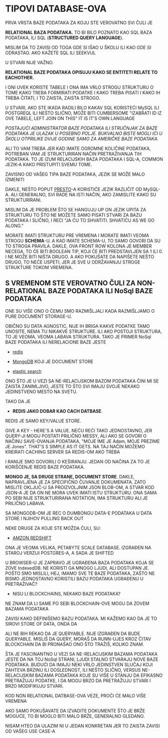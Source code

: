 # TIPOVI DATABASE-OVA

PRVA VRSTA BAZE PODATAKA ZA KOJU STE VEROVATNO SVI ČULI JE 

**RELATIONAL BAZA PODATAKA.** TO BI BILO POZNATO KAO SQL BAZA PODATAKA, ILI SQL (**STRUCTURED QUERY LANGUAGE**). 

MISLIM DA TO ZAVISI OD TOGA GDE SI IŠAO U ŠKOLU ILI KAO GDE SI ODRASTAO. AKO KAŽETE SQL ILI SEEKVUL

U STVARI NIJE VAŽNO. 

**RELATIONAL BAZE PODATAKA OPISUJU KAKO SE ENTITETI RELATE TO EACHOTHER.**

I ONI UVEK KORISTE TABELE I ONA IMA VRLO STROGU STRUKTURU O TOME KAKO TREBA FORMIRATI PODATKE I KAKO TREBA PISATI I KAKO IH TREBA ČITATI, I TO ZAISTA, ZAISTA STROGO.

U STVARI, AKO STE IKADA RADILI BILO KAKAV SQL KORISTEĆI MySQL ILI POSTGREQL ILI NEŠTO SLIČNO, MOŽE BITI CUMBERSOME "IZABRATI ID IZ OVE TABELE, LEFT JOIN ON THIS"  IT IS IT'S OWN LANGUAGE

*POSTAJUĆI ADMINISTRATOR BAZE PODATAKA ILI STRUČNJAK ZA BAZE PODATAKA JE ULAZAK U POSEBNO POLJE. BUKVALNO BISTE MOGLI IĆI U ŠKOLU OTPRILIKE DVIJE GODINE SAMO ZA AMERIČKE BAZE PODATAKA.*

ALI TO VAM TREBA JER KAD IMATE OGROMNE KOLIČINE PODATAKA, POTREBAN VAM JE STRUKTURIRAN NAČIN PRETRAŽIVANJA TIH PODATAKA. TO JE IZUM RELACIJSKIH BAZA PODATAKA I SQL-A, COMMON JEZIK-A KAKO PRISTUPITI SVEMU TOME.

ZAVISNO OD VAŠEG TIPA BAZE PODATAKA, JEZIK SE MOŽE MALO IZMENITI

DAKLE, NEŠTO POPUT [PRESTO](https://prestodb.io/)-A KORISTIĆE JEZIK RAZLIČIT OD MySQL-A. ALI GENERALNO, SVI RADE NA ISTI NAČIN, AKO ZAMISLITE KAKO SU STRUKTURIRANI. 

MISLIM DA JE PROBLEM ŠTO SE HANGUJU UP ON JEZIK UPITA ZA STRUKTURU TO ŠTO NE MOŽETE SAMO PISATI STVARI ZA BAZU PODATAKA I SLIČNO, I RECI "JA ĆU TO SHVATITI. SHVATIĆU AS WE GO ALONG." 

MORATE IMATI STRUKTURU PRE VREMENA I MORATE IMATI VEOMA STROGU **SCHEMA**-U. A KAD IMATE SCHEMA-U, TO SAMO GOVORI DA SU TO STROGA PRAVILA. DAKLE, OVA FRONT ROW KOLONA JE MEMBER NECEGA, TO ĆE BITI BOOLEAN TIP, KOJI ĆE BITI PREDSTAVLJEN SA 1 ILI 0. I NE MOŽE BITI NIŠTA DRUGO. A AKO POKUŠATE DA NAPIŠETE NEŠTO DRUGO, TO NEĆE USPETI, JER JE SVE U ODRŽAVANJU STROGE STRUKTURE TOKOM VREMENA.

## S VREMENOM STE VEROVATNO ČULI ZA NON-RELATIONAL BAZE PODATAKA ILI NoSql BAZE PODATAKA

ONE SU VIŠE ONO O ČEMU SMO RAZMIŠLJALI KADA RAZMIŠLJAMO O PURE DOCUMENT STORAGE-U.

OBIČNO SU DATA AGNOSTIC, NIJE IH BRIGA KAKVE PODATKE TAMO UNOSITE, NEMA TU NIKAKVE STRUKTURE. ILI AKO POSTOJI STRUKTURA, TO JE VEOMA, VEOMA LABAVA STRUKTURA. TAKO JE PRIMER NoSql BAZE PODATAKA ILI NERELACIONE BAZE JESTE

- [redis](https://redis.io/)

- [MongoDB](https://www.mongodb.com/) KOJI JE DOCUMENT STORE

- [elastic search](https://www.elastic.co/products/elasticsearch)

ONO ŠTO JE U VEZI SA NE-RELACIJSKOM BAZOM PODATAKA ČINI MI SE ZAISTA ZANIMLJIVO, JESTE TO ŠTO SVI IMAJU SVOJE NEKAKO JEDINSTVENO MESTO NA SVETU.

TAKO DA JE 

- **REDIS JAKO DOBAR KAO CACH DATBASE**. 

REDIS JE SAMO KEY/VALUE STORE. 

GIVE A KEY - HERE'S A VALUE. NEĆU REĆI TAKO JEDNOSTAVNO, JER QUERY-JI MOGU POSTATI PRILIČNO MESSY, ALI AKO SE GOVORI O NAČINU SAVE-OVANJA PODATAKA, "MOJE IME JE Adam, MOJE PREZIME JE Jones". THAT'S S SIMPLE AS IT GETS. NA TAJ NAČIN MOŽEMO KREIRATI CACHING SERVER SA REDIS-OM AKO TREBA

I RANIJE SMO GOVORILI O KEŠIRANJU. JEDAN OD NAČINA ZA TO JE KORIŠĆENJE REDIS BAZE PODATAKA.

**MONGO JE, SA DRUGE STRANE, DOCUMENT STORE**. DAKLE, NAPRAVLJENA JE ZA SPECIFIČNO ČUVANJE DOKUMENATA. ZATO MISLITE OKLJUČ-U SA PROIZVOLJNIM JSON BLOB-OM, A STVAR KOD JSON-A JE DA ON NE MORA UVEK IMATI ISTU STRUKTURU. ONA SAMA PO SEBI NIJE STRUKTURIRANA NOTATION, IMA STRUKTURU ALI JE PRILIČNO LABAVA.

SA MONGODB-OM JE REC O DUMBONGU DATA-E PODATAKA U DATA STORE I NJIHOV PULLING BACK OUT

NEKE DRUGE ZA KOJE STE MOŽDA ČULI, SU:

- [AMZON REDSHIFT](https://aws.amazon.com/redshift/)

ONA JE VEOMA VELIKA, PETABYTE SCALE DATABASE. IZGRAĐEN NA STAROJ VERZIJI POSTGRES-A, A SADA JE SHIFTED

U BROWSER-U JE ZAPRAVO JE UGRAĐENA BAZA PODATAKA KOJA SE ZOVE IndexedDB. NE KORISTI GA MNOGO LJUDI, ALI DOSTUPAN JE. POŠTO SMO MISLILI, HEJ, IMAMO SVE TE BAZE PODATAKA, ZAŠTO NE BISMO JEDNOSTAVNO KORISTILI BAZU PODATAKA UGRAĐENU U PRETRAŽIVAČ?

- NISU LI BLOCKCHAINS, NEKAKO BAZE PODATAKA?

NE ZNAM DA LI SAME PO SEBI BLOCKCHAIN-OVE MOGU DA ZOVEM BAZAMA PODATAKA

ZAVISI KAKO DEFINIŠEMO BAZU PODATAKA. MI KAŽEMO KAO DA JE TO SIROVI STORE OF DATA, ONDA DA 

ALI NE BIH REKAO DA JE QUERYABLE. NIJE IZGRAĐEN DA BUDE QUERYABLE. MISLIŠ DA QUERY, MORAŠ DA RUNN-UJES KROZ ČITAV BLOCKCHAIN DA BI PRONAŠAO ONO ŠTO TRAŽIŠ, KOLIKO ZNAM.

ŠTA JE FASCINANTNO U VEZI SA NE-RELACIJSKIM BAZAMA PODATAKA JESTE DA NA TOJ NoSql STRANI, LJUDI STALNO STVARAJU NOVE BAZE PODATAKA. BUDUĆI DA IMAJU NEKI VRLO JEDINSTVEN SLUČAJ KOJI ZAHTEVA BRZINU ILI DOSLEDNOST, ILI NEŠTO SLIČNO, VERSUS NE-RELACIJSKIM BAZAMA PODATAKA KOJE SU VIŠE U STANJU DA EFIKASNO PRETRAŽUJU PODATKE, I DA MOGU BRZO DA PRETRAŽUJU STVARI I BRZO MODIFIKUJU STVARI.

KOD NON RELATIONAL DATBASE-OVA VEZE, PROĆI ĆE MALO VIŠE VREMENA

AKO SAMO POKUŠAVATE DA IZVADITE DOKUMENTE ŠTO JE BRŽE MOGUĆE, TO BI MOGLO BITI MALO BRŽE, GENERALNO GLEDANO.

NISAM HTEO DA ULAZIM NI U JEDAN KONKRETAN JER TO ZAISTA ZAVISI OD VAŠEG USE CASE-A
